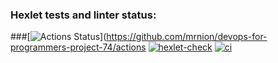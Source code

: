 ### Hexlet tests and linter status:
###[![Actions Status](https://github.com/mrnion/devops-for-programmers-project-74/workflows/hexlet-check/badge.svg)](https://github.com/mrnion/devops-for-programmers-project-74/actions
[![hexlet-check](https://github.com/mrnion/devops-for-programmers-project-74/actions/workflows/hexlet-check.yml/badge.svg)](https://github.com/mrnion/devops-for-programmers-project-74/actions/workflows/hexlet-check.yml)
[![ci](https://github.com/mrnion/devops-for-programmers-project-74/actions/workflows/push.yml/badge.svg)](https://github.com/mrnion/devops-for-programmers-project-74/actions/workflows/push.yml)
